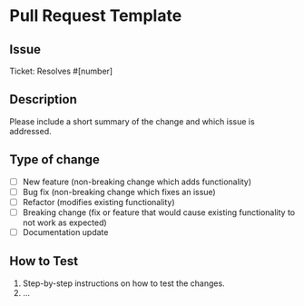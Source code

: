 # Pull Request Template

## Issue

Ticket: Resolves #[number]

## Description

Please include a short summary of the change and which issue is addressed.

## Type of change

- [ ] New feature (non-breaking change which adds functionality)
- [ ] Bug fix (non-breaking change which fixes an issue)
- [ ] Refactor (modifies existing functionality)
- [ ] Breaking change (fix or feature that would cause existing functionality to not work as expected)
- [ ] Documentation update

## How to Test

1. Step-by-step instructions on how to test the changes.
2. ...
